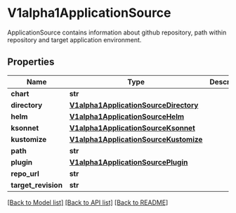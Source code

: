 # V1alpha1ApplicationSource

ApplicationSource contains information about github repository, path within repository and target application environment.
## Properties
Name | Type | Description | Notes
------------ | ------------- | ------------- | -------------
**chart** | **str** |  | [optional] 
**directory** | [**V1alpha1ApplicationSourceDirectory**](V1alpha1ApplicationSourceDirectory.md) |  | [optional] 
**helm** | [**V1alpha1ApplicationSourceHelm**](V1alpha1ApplicationSourceHelm.md) |  | [optional] 
**ksonnet** | [**V1alpha1ApplicationSourceKsonnet**](V1alpha1ApplicationSourceKsonnet.md) |  | [optional] 
**kustomize** | [**V1alpha1ApplicationSourceKustomize**](V1alpha1ApplicationSourceKustomize.md) |  | [optional] 
**path** | **str** |  | [optional] 
**plugin** | [**V1alpha1ApplicationSourcePlugin**](V1alpha1ApplicationSourcePlugin.md) |  | [optional] 
**repo_url** | **str** |  | [optional] 
**target_revision** | **str** |  | [optional] 

[[Back to Model list]](../README.md#documentation-for-models) [[Back to API list]](../README.md#documentation-for-api-endpoints) [[Back to README]](../README.md)


